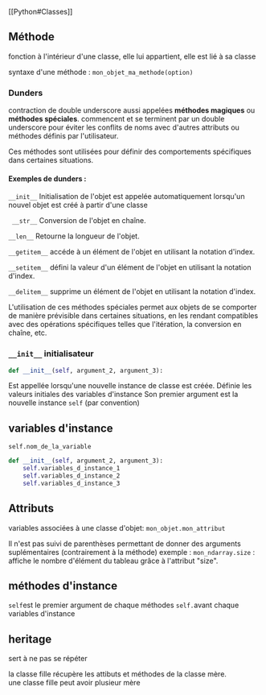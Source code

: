 [[Python#Classes]]

## Méthode
fonction à l'intérieur d'une classe, elle lui  appartient, elle est lié à sa classe

syntaxe d'une méthode :
`mon_objet_ma_methode(option)`

### Dunders
contraction de double underscore
aussi appelées **méthodes magiques** ou **méthodes spéciales**.
commencent et se terminent par un double underscore pour éviter les conflits de noms avec d'autres attributs ou méthodes définis par l'utilisateur. 

Ces méthodes sont utilisées pour définir des comportements spécifiques dans certaines situations. 

#### Exemples de dunders :
`__init__`
Initialisation de l'objet
est appelée automatiquement lorsqu'un nouvel objet est créé à partir d'une classe

` __str__`
Conversion de l'objet en chaîne.

`__len__`
Retourne la longueur de l'objet.

``__getitem__``
accéde à un élément de l'objet en utilisant la notation d'index.

``__setitem__``
défini la valeur d'un élément de l'objet en utilisant la notation d'index.

``__delitem__``
supprime un élément de l'objet en utilisant la notation d'index.  
  
L'utilisation de ces méthodes spéciales permet aux objets de se comporter de manière prévisible dans certaines situations, en les rendant compatibles avec des opérations spécifiques telles que l'itération, la conversion en chaîne, etc.



### `__init__`  initialisateur
```python
def __init__(self, argument_2, argument_3):
```
Est appellée lorsqu'une nouvelle instance de classe est créée.
Définie les valeurs initiales des variables d'instance
Son premier argument est la nouvelle instance `self` (par convention)



## variables d'instance

`self.nom_de_la_variable`
```python
def __init__(self, argument_2, argument_3):
	self.variables_d_instance_1
	self.variables_d_instance_2
	self.variables_d_instance_3
```


## Attributs
variables associées à une classe d'objet:
`mon_objet.mon_attribut`

Il n'est pas suivi de parenthèses permettant de donner des arguments suplémentaires (contrairement à la méthode)
exemple :
`mon_ndarray.size` : affiche le nombre d'élément du tableau grâce à l'attribut "size".

## méthodes d'instance
`self`est le premier argument de chaque méthodes
`self.`avant chaque variables d'instance



## heritage

sert à ne pas se répéter

la classe fille récupère les attibuts et méthodes de la classe mère.  
une classe fille peut avoir plusieur mère